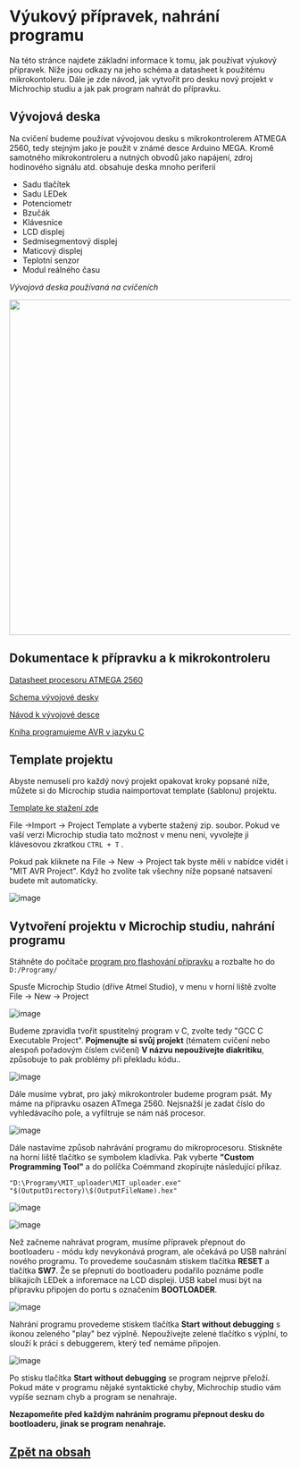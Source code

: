 # Výukový přípravek, nahrání programu
Na této stránce najdete základní informace k tomu, jak používat výukový přípravek. Níže jsou odkazy na jeho schéma a datasheet k použitému mikrokontoleru. Dále je zde návod, jak vytvořit pro desku nový projekt v Michrochip studiu a jak pak program nahrát do přípravku.

## Vývojová deska
Na cvičení budeme používat vývojovou desku s mikrokontrolerem ATMEGA 2560, tedy stejným jako je použit v známé desce Arduino MEGA. 
Kromě samotného mikrokontroleru a nutných obvodů jako napájení, zdroj hodinového signálu atd. obsahuje deska mnoho periferií
- Sadu tlačítek
- Sadu LEDek
- Potenciometr
- Bzučák
- Klávesnice
- LCD displej 
- Sedmisegmentový displej
- Maticový displej
- Teplotní senzor
- Modul reálného času

*Vývojová deska používaná na cvičeních*

<img src="https://github.com/user-attachments/assets/de16f7ad-a684-4414-b524-4fa95ec349ab" width="600"/>

## Dokumentace k přípravku a k mikrokontroleru

[Datasheet procesoru ATMEGA 2560](files/Atmel-AVR-2560_datasheet.pdf)

[Schema vývojové desky](files/Development_board_schematics.pdf)

[Návod k vývojové desce](files/Development_board_manual.pdf)

[Kniha programujeme AVR v jazyku C](files/Programujeme_AVR_kniha.pdf)


## Template projektu
Abyste nemuseli pro každý nový projekt opakovat kroky popsané níže, můžete si do Microchip studia naimportovat template (šablonu) projektu.

[Template ke stažení zde](files/MIT_AVR_Project.zip)

File ->Import -> Project Template a vyberte stažený zip. soubor. Pokud ve vaší verzi Microchip studia tato možnost v menu není, vyvolejte ji klávesovou zkratkou ```CTRL + T``` .

Pokud pak kliknete na File -> New -> Project tak byste měli v nabídce vidět i "MIT AVR Project". Když ho zvolíte tak všechny níže popsané natsavení budete mít automaticky.

![image](https://github.com/user-attachments/assets/e6b57f76-c244-42da-83e2-a8e1f39aa02f)


## Vytvoření projektu v Microchip studiu, nahrání programu

Stáhněte do počítače [program pro flashování přípravku](https://github.com/TomasChovanec/MIT_uploader/blob/main/executable/MIT_uploader.zip) a rozbalte ho do ```D:/Programy/```

Spusťe Microchip Studio (dříve Atmel Studio), v menu v horní liště zvolte File -> New -> Project

![image](https://github.com/user-attachments/assets/aa919c1f-594a-49fd-a912-9b61d87441b2)

Budeme zpravidla tvořit spustitelný program v C, zvolte tedy "GCC C Executable Project". 
**Pojmenujte si svůj projekt** (tématem cvičení nebo alespoň pořadovým číslem cvičení) **V názvu nepoužívejte diakritiku**, způsobuje to pak problémy při překladu kódu..

![image](https://github.com/user-attachments/assets/5c640afd-3f97-4828-8b5d-d5ffea3616b7)

Dále musíme vybrat,  pro jaký mikrokontroler budeme program psát. My máme na přípravku osazen ATmega 2560. Nejsnažší je zadat číslo do vyhledávacího pole, a vyfiltruje se nám náš procesor.

![image](https://github.com/user-attachments/assets/97a953d3-25b5-4d0a-97a5-5d5c021d3f8e)

Dále nastavíme způsob nahrávání programu do mikroprocesoru. Stiskněte na horní liště tlačítko se symbolem kladívka. Pak vyberte **"Custom Programming Tool"** a do políčka Coémmand zkopírujte následující příkaz.

```
"D:\Programy\MIT_uploader\MIT_uploader.exe" "$(OutputDirectory)\$(OutputFileName).hex"
```

![image](https://github.com/user-attachments/assets/1ff0f475-73e1-4d79-b0c5-620359463e6e)

![image](https://github.com/user-attachments/assets/d367a7fe-4eb9-4ac8-8374-db870ae08fb2)

Než začneme nahrávat program, musíme přípravek přepnout do bootloaderu - módu kdy nevykonává program, ale očekává po USB nahrání nového programu. To provedeme současnám stiskem tlačítka **RESET** a tlačítka **SW7**. Že se přepnutí do bootloaderu podařilo poznáme podle blikajícíh LEDek a inforemace na LCD displeji. USB kabel musí být na přípravku připojen do portu s označením **BOOTLOADER**. 

![image](https://github.com/user-attachments/assets/6de86f22-5bb2-4a9c-ba01-39f1d94888cb)

Nahrání programu provedeme stiskem tlačítka **Start without debugging** s ikonou zeleného "play" bez výplně. Nepoužívejte zelené tlačítko s výplní, to slouží k práci s debuggerem, který teď nemáme připojen.

![image](https://github.com/user-attachments/assets/5e312a0f-b14d-48ef-bf75-16c202befd94)

Po stisku tlačítka **Start without debugging** se program nejprve přeloží. Pokud máte v programu nějaké syntaktické chyby, Michrochip studio vám vypíše seznam chyb a program se nenahraje. 

**Nezapomeňte před každým nahráním programu přepnout desku do bootloaderu, jinak se program nenahraje.**


## [Zpět na obsah](README.md)
